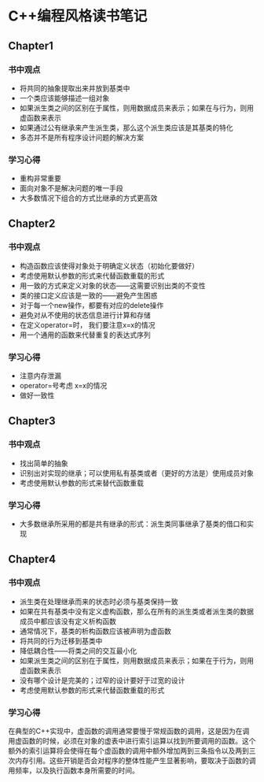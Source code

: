 # C++编程风格读书笔记
## Chapter1
### 书中观点
+ 将共同的抽象提取出来并放到基类中
+ 一个类应该能够描述一组对象
+ 如果派生类之间的区别在于属性，则用数据成员来表示；如果在与行为，则用虚函数来表示
+ 如果通过公有继承来产生派生类，那么这个派生类应该是其基类的特化 
+ 多态并不是所有程序设计问题的解决方案
### 学习心得
+ 重构非常重要
+ 面向对象不是解决问题的唯一手段
+ 大多数情况下组合的方式比继承的方式更高效

## Chapter2
### 书中观点
+ 构造函数应该使得对象处于明确定义状态（初始化要做好）
+ 考虑使用默认参数的形式来代替函数重载的形式
+ 用一致的方式来定义对象的状态——这需要识别出类的不变性
+ 类的接口定义应该是一致的——避免产生困惑
+ 对于每一个new操作，都要有对应的delete操作
+ 避免对从不使用的状态信息进行计算和存储
+ 在定义operator=时， 我们要注意x=x的情况
+ 用一个通用的函数来代替重复的表达式序列

### 学习心得
+ 注意内存泄漏
+ operator=号考虑 x=x的情况
+ 做好一致性

## Chapter3
### 书中观点
+ 找出简单的抽象
+ 识别出对实现的继承；可以使用私有基类或者（更好的方法是）使用成员对象
+ 考虑使用默认参数的形式来替代函数重载

### 学习心得
+ 大多数继承所采用的都是共有继承的形式：派生类同事继承了基类的借口和实现

## Chapter4
### 书中观点
+ 派生类在处理继承而来的状态时必须与基类保持一致
+ 如果在共有基类中没有定义虚构函数，那么在所有的派生类或者派生类的数据成员中都应该没有定义析构函数
+ 通常情况下，基类的析构函数应该被声明为虚函数
+ 将共同的行为迁移到基类中
+ 降低耦合性——将类之间的交互最小化
+ 如果派生类之间的区别在于属性，则用数据成员来表示；如果在于行为，则用虚函数来表示
+ 没有哪个设计是完美的；过窄的设计要好于过宽的设计
+ 考虑使用默认参数的形式来代替函数重载的形式

### 学习心得
在典型的C++实现中，虚函数的调用通常要慢于常规函数的调用，这是因为在调用虚函数的时候，必须在对象的虚表中进行索引运算以找到所要调用的函数。这个额外的索引运算将会使得在每个虚函数的调用中额外增加两到三条指令以及两到三次内存引用。这些开销是否会对程序的整体性能产生显著影响，要取决于函数的调用频率，以及执行函数本身所需要的时间。
